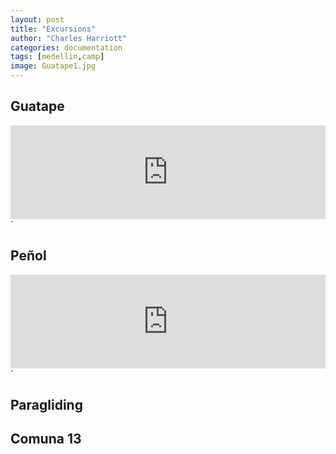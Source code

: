 ```yaml
---
layout: post
title: "Excursions"
author: "Charles Harriott"
categories: documentation
tags: [medellin,camp]
image: Guatape1.jpg
---
```


## Guatape

   <iframe class="slideshow-iframe" src="https://charrio.github.io/jekyll-slideshow/slides/guatape.html"
style="width:100%" frameborder="0" scrolling="no" onload="resizeIframe(this)"></iframe>`

## Peñol
  <iframe class="slideshow-iframe" src="https://charrio.github.io/jekyll-slideshow/slides/penyol.html"
style="width:100%" frameborder="0" scrolling="no" onload="resizeIframe(this)"></iframe>`

## Paragliding

## Comuna 13

